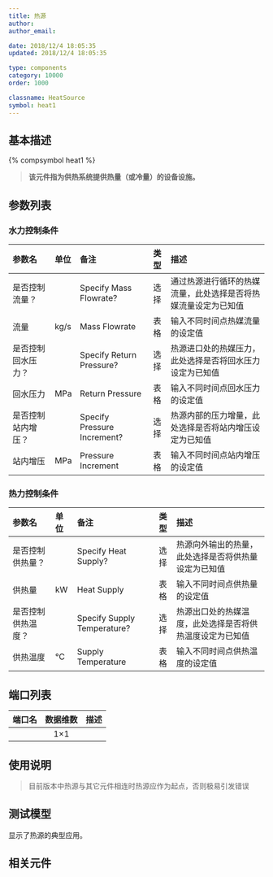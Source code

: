 ```yaml
---
title: 热源
author: 
author_email:

date: 2018/12/4 18:05:35
updated: 2018/12/4 18:05:35

type: components
category: 10000
order: 1000

classname: HeatSource
symbol: heat1
---
```

## 基本描述
{% compsymbol heat1 %}

> **该元件指为供热系统提供热量（或冷量）的设备设施。**

## 参数列表
### 水力控制条件
| 参数名 | 单位 | 备注 | 类型 | 描述 |
| :--- | :--- | :--- | :--: | :--- |
| 是否控制流量？ |  | Specify Mass Flowrate? | 选择 | 通过热源进行循环的热媒流量，此处选择是否将热媒流量设定为已知值 |
| 流量 | kg/s | Mass Flowrate | 表格 | 输入不同时间点热媒流量的设定值 |
| 是否控制回水压力？ |  | Specify Return Pressure? | 选择 | 热源进口处的热媒压力，此处选择是否将回水压力设定为已知值 |
| 回水压力 | MPa | Return Pressure | 表格 | 输入不同时间点回水压力的设定值 |
| 是否控制站内增压？ |  | Specify Pressure Increment? | 选择 | 热源内部的压力增量，此处选择是否将站内增压设定为已知值 |
| 站内增压 | MPa | Pressure Increment | 表格 | 输入不同时间点站内增压的设定值 |

### 热力控制条件
| 参数名 | 单位 | 备注 | 类型 | 描述 |
| :--- | :--- | :--- | :--: | :--- |
| 是否控制供热量？ |  | Specify Heat Supply? | 选择 | 热源向外输出的热量，此处选择是否将供热量设定为已知值 |
| 供热量 | kW | Heat Supply | 表格 | 输入不同时间点供热量的设定值 |
| 是否控制供热温度？ |  | Specify Supply Temperature? | 选择 | 热源出口处的热媒温度，此处选择是否将供热温度设定为已知值 |
| 供热温度 | ℃ | Supply Temperature | 表格 | 输入不同时间点供热温度的设定值 |


## 端口列表

| 端口名 | 数据维数 | 描述 |
| :--- | :--:  | :--- |
|  | 1×1 | |                   

## 使用说明

> 目前版本中热源与其它元件相连时热源应作为起点，否则极易引发错误

## 测试模型
[<test name>](<test link>)显示了热源的典型应用。

## 相关元件


